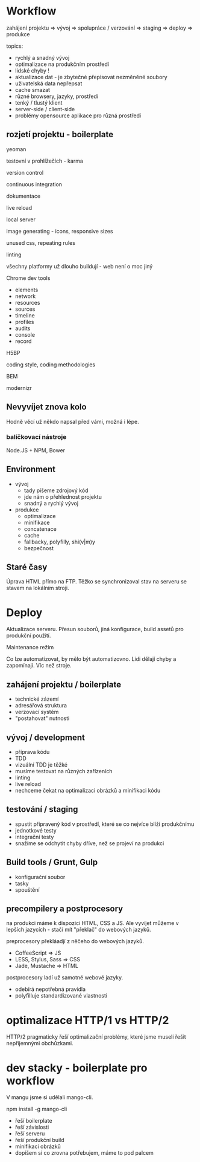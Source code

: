 # Workflow

zahájení projektu => vývoj => spolupráce / verzování => staging => deploy => produkce

topics:
- rychlý a snadný vývoj
- optimalizace na produkčním prostředí
- lidské chyby !
- aktualizace dat - je zbytečné přepisovat nezměněné soubory
- uživatelská data nepřepsat
- cache smazat
- různé browsery, jazyky, prostředí
- tenký / tlustý klient
- server-side / client-side
- problémy opensource aplikace pro různá prostředí

## rozjetí projektu - boilerplate

yeoman

testovní v prohlížečích - karma

version control

continuous integration

dokumentace

live reload

local server

image generating - icons, responsive sizes

unused css, repeating rules

linting

všechny platformy už dlouho buildují - web není o moc jiný


Chrome dev tools

- elements
- network
- resources
- sources
- timeline
- profiles
- audits
- console
- record

H5BP

coding style, coding methodologies

BEM

modernizr



## Nevyvíjet znova kolo

Hodně věcí už někdo napsal před vámi, možná i lépe.

### balíčkovací nástroje

Node.JS + NPM, Bower

## Environment

- vývoj
  - tady píšeme zdrojový kód
  - jde nám o přehlednost projektu
  - snadný a rychlý vývoj
- produkce
  - optimalizace
  - minifikace
  - concatenace
  - cache
  - fallbacky, polyfilly, shi(v|m)y
  - bezpečnost

## Staré časy

Úprava HTML přímo na FTP. Těžko se synchronizoval stav na serveru se stavem na lokálním stroji.

# Deploy

Aktualizace serveru. Přesun souborů, jiná konfigurace, build assetů pro produkční použití.

Maintenance režim

Co lze automatizovat, by mělo být automatizovno.
Lidi dělají chyby a zapomínají. Víc než stroje.

## zahájení projektu / boilerplate

- technické zázemí
- adresářová struktura
- verzovací systém
- "postahovat" nutnosti

## vývoj / development

- příprava kódu
- TDD
- vizuální TDD je těžké
- musíme testovat na různých zařízeních
- linting
- live reload
- nechceme čekat na optimalizaci obrázků a minifikaci kódu

## testování / staging

- spustit připravený kód v prostředí, které se co nejvíce blíží produkčnímu
- jednotkové testy
- integrační testy
- snažíme se odchytit chyby dříve, než se projeví na produkci

## Build tools / Grunt, Gulp

- konfigurační soubor
- tasky
- spouštění

## precompilery a postprocesory

na produkci máme k dispozici HTML, CSS a JS. Ale vyvíjet můžeme v lepších jazycích - stačí mít "překlač" do webových jazyků.

preprocesory překláadjí z něčeho do webových jazyků.
- CoffeeScript => JS
- LESS, Stylus, Sass => CSS
- Jade, Mustache => HTML

postprocesory ladí už samotné webové jazyky.
- odebírá nepotřebná pravidla
- polyfilluje standardizované vlastnosti

# optimalizace HTTP/1 vs HTTP/2

HTTP/2 pragmaticky řeší optimalizační problémy, které jsme museli řešit nepříjemnými obchůzkami.

# dev stacky - boilerplate pro workflow

V mangu jsme si udělali mango-cli.

npm install -g mango-cli

- řeší boilerplate
- řeší závislosti
- řeší serveru
- řeší produkční build
- minifikaci obrázků
- dopíšem si co zrovna potřebujem, máme to pod palcem
